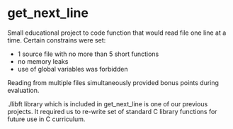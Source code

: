 # get_next_line
Small educational project to code function that would read file one line at a time.
Certain constrains were set:
- 1 source file with no more than 5 short functions
- no memory leaks
- use of global variables was forbidden

Reading from multiple files simultaneously provided bonus points during evaluation.

./libft library which is included in get_next_line is one of our previous projects. It required us to re-write set of standard C library functions for future use in C curriculum.
